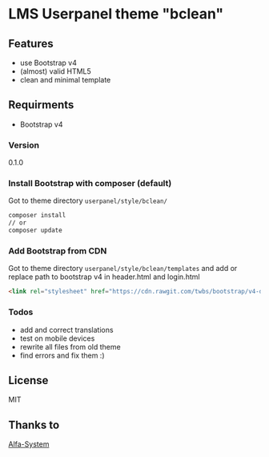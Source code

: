 LMS Userpanel theme "bclean"
==========
Features
--------
  - use Bootstrap v4
  - (almost) valid HTML5
  - clean and minimal template

Requirments
--------
  - Bootstrap v4

### Version
0.1.0

### Install Bootstrap with composer (default)
Got to theme directory ```userpanel/style/bclean/```
```sh
composer install
// or
composer update
```

### Add Bootstrap from CDN
Got to theme directory ```userpanel/style/bclean/templates``` and add or replace path to bootstrap v4 in header.html and login.html
```html
<link rel="stylesheet" href="https://cdn.rawgit.com/twbs/bootstrap/v4-dev/dist/css/bootstrap.css" integrity="sha384-XXXXXXXX" crossorigin="anonymous">
```


### Todos
 - add and correct translations
 - test on mobile devices
 - rewrite all files from old theme
 - find errors and fix them :)

License
----
MIT

Thanks to
----
[Alfa-System](http://alfa-system.pl)
